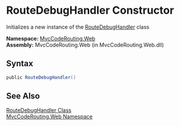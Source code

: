RouteDebugHandler Constructor
=============================
Initializes a new instance of the [RouteDebugHandler][1] class

**Namespace:** [MvcCodeRouting.Web][2]  
**Assembly:** MvcCodeRouting.Web (in MvcCodeRouting.Web.dll)

Syntax
------

```csharp
public RouteDebugHandler()
```


See Also
--------
[RouteDebugHandler Class][1]  
[MvcCodeRouting.Web Namespace][2]  

[1]: README.md
[2]: ../README.md